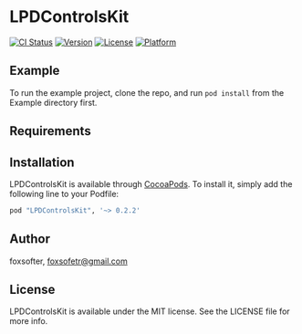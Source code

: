 # LPDControlsKit

[![CI Status](http://img.shields.io/travis/LPD-iOS/LPDControlsKit.svg)](https://travis-ci.org/LPD-iOS/LPDControlsKit)
[![Version](https://img.shields.io/cocoapods/v/LPDControlsKit.svg?style=flat)](http://cocoapods.org/pods/LPDControlsKit)
[![License](https://img.shields.io/cocoapods/l/LPDControlsKit.svg?style=flat)](http://cocoapods.org/pods/LPDControlsKit)
[![Platform](https://img.shields.io/cocoapods/p/LPDControlsKit.svg?style=flat)](http://cocoapods.org/pods/LPDControlsKit)

## Example

To run the example project, clone the repo, and run `pod install` from the Example directory first.

## Requirements

## Installation

LPDControlsKit is available through [CocoaPods](http://cocoapods.org). To install
it, simply add the following line to your Podfile:

```ruby
pod "LPDControlsKit", '~> 0.2.2'
```

## Author

foxsofter, foxsofetr@gmail.com

## License

LPDControlsKit is available under the MIT license. See the LICENSE file for more info.
